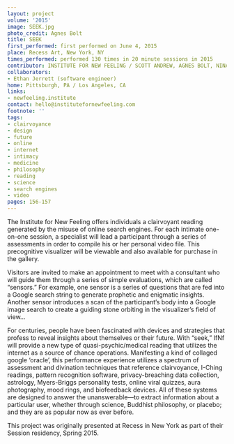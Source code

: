 ```yaml
---
layout: project
volume: '2015'
image: SEEK.jpg
photo_credit: Agnes Bolt
title: SEEK
first_performed: first performed on June 4, 2015
place: Recess Art, New York, NY
times_performed: performed 130 times in 20 minute sessions in 2015
contributor: INSTITUTE FOR NEW FEELING / SCOTT ANDREW, AGNES BOLT, NINA SARNELLE
collaborators:
- Ethan Jerrett (software engineer)
home: Pittsburgh, PA / Los Angeles, CA
links:
- newfeeling.institute
contact: hello@institutefornewfeeling.com
footnote: ''
tags:
- clairvoyance
- design
- future
- online
- internet
- intimacy
- medicine
- philosophy
- reading
- science
- search engines
- video
pages: 156-157
---
```


The Institute for New Feeling offers individuals a clairvoyant reading generated by the misuse of online search engines. For each intimate one-on-one session, a specialist will lead a participant through a series of assessments in order to compile his or her personal video file. This precognitive visualizer will be viewable and also available for purchase in the gallery.

Visitors are invited to make an appointment to meet with a consultant who will guide them through a series of simple evaluations, which are called “sensors.” For example, one sensor is a series of questions that are fed into a Google search string to generate prophetic and enigmatic insights. Another sensor introduces a scan of the participant’s body into a Google image search to create a guiding stone orbiting in the visualizer’s field of view…

For centuries, people have been fascinated with devices and strategies that profess to reveal insights about themselves or their future. With “seek,” IfNf will provide a new type of quasi-psychic/medical reading that utilizes the internet as a source of chance operations. Manifesting a kind of collaged google ‘oracle’, this performance experience utilizes a spectrum of assessment and divination techniques that reference clairvoyance, I-Ching readings, pattern recognition software, privacy-breaching data collection, astrology, Myers-Briggs personality tests, online viral quizzes, aura photography, mood rings, and biofeedback devices. All of these systems are designed to answer the unanswerable—to extract information about a particular user, whether through science, Buddhist philosophy, or placebo; and they are as popular now as ever before.

This project was originally presented at Recess in New York as part of their Session residency, Spring 2015.
